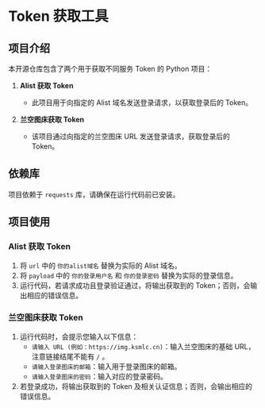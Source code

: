 # Token 获取工具

## 项目介绍
本开源仓库包含了两个用于获取不同服务 Token 的 Python 项目：

1. **Alist 获取 Token**
    - 此项目用于向指定的 Alist 域名发送登录请求，以获取登录后的 Token。

2. **兰空图床获取 Token**
    - 该项目通过向指定的兰空图床 URL 发送登录请求，获取登录后的 Token。

## 依赖库
项目依赖于 `requests` 库，请确保在运行代码前已安装。

## 项目使用

### Alist 获取 Token
1. 将 `url` 中的 `你的alist域名` 替换为实际的 Alist 域名。
2. 将 `payload` 中的 `你的登录用户名` 和 `你的登录密码` 替换为实际的登录信息。
3. 运行代码，若请求成功且登录验证通过，将输出获取到的 Token；否则，会输出相应的错误信息。

### 兰空图床获取 Token
1. 运行代码时，会提示您输入以下信息：
    - `请输入 URL (例如：https://img.ksmlc.cn)`：输入兰空图床的基础 URL，注意链接结尾不能有 `/` 。
    - `请输入登录图床的邮箱`：输入用于登录图床的邮箱。
    - `请输入登录图床的密码`：输入对应的登录密码。
2. 若登录成功，将输出获取到的 Token 及相关认证信息；否则，会输出相应的错误信息。
